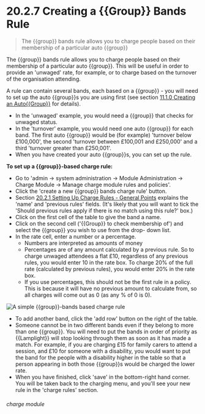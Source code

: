 # 20.2.7 Creating a {{Group}} Bands Rule

> The {{group}} bands rule allows you to charge people based on their membership of a particular auto {{group}} 

The {{group}} bands rule allows you to charge people based on their membership of a particular auto {{group}}. This will be useful in order to provide an 'unwaged' rate, for example, or to charge based on the turnover of the organisation attending. 

A rule can contain several bands, each based on a {{group}} - you will need to set up the auto {{group}}s you are using first (see section [11.1.0  Creating an Auto{{Group}}](/help/index/p/11.1.0) for details). 
- In the 'unwaged' example, you would need a {{group}} that checks for unwaged status. 
- In the 'turnover' example, you would need one auto {{group}} for each band. The first auto {{group}} would be (for example) 'turnover below £100,000', the second 'turnover between £100,001 and £250,000' and a third 'turnover greater than £250,001'. 
- When you have created your auto {{group}}s, you can set up the rule. 

**To set up a {{group}}-based charge rule:**

- Go to 'admin -> system administration -> Module Administration -> Charge Module -> Manage charge module rules and policies'.
- Click the 'create a new {{group}} bands charge rule' button. 
- Section [20.2.1  Setting Up Charge Rules - General Points](/help/index/p/20.2.1) explains the 'name' and 'previous rules' fields. (It's likely that you will want to tick the 'Should previous rules apply if there is no match using this rule?' box.) 
- Click on the first cell of the table to give the band a name. 
- Click on the second cell ('{{Group}} to check membership of') and select the {{group}} you wish to use from the drop- down list. 
- In the rate cell, enter a number or a percentage. 
   - Numbers are interpreted as amounts of money 
   - Percentages are of any amount calculated by a previous rule. So to charge unwaged attendees a flat £10, regardless of any previous rules, you would enter 10 in the rate box. To charge 20% of the full rate (calculated by previous rules), you would enter 20% in the rate box. 
   - If you use percentages, this should not be the first rule in a policy. This is because it will have no previous amount to calculate from, so all charges will come out as 0 (as any % of 0 is 0). 

![A simple {{group}}-bands based charge rule](22.7.0a.png)

- To add another band, click the 'add row' button on the right of the table. 
- Someone cannot be in two different bands even if they belong to more than one {{group}}. You will need to put the bands in order of priority as {{Lamplight}} will stop looking through them as soon as it has made a match. For example, if you are charging £15 for family carers to attend a session, and £10 for someone with a disability, you would want to put the band for the people with a disability higher in the table so that a person appearing in both those {{group}}s would be charged the lower rate. 
- When you have finished, click 'save' in the bottom-right hand corner. You will be taken back to the charging menu, and you'll see your new rule in the 'charge rules' section. 

###### charge module

